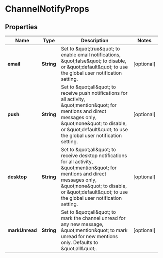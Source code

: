 

# ChannelNotifyProps


## Properties

| Name | Type | Description | Notes |
|------------ | ------------- | ------------- | -------------|
|**email** | **String** | Set to \&quot;true\&quot; to enable email notifications, \&quot;false\&quot; to disable, or \&quot;default\&quot; to use the global user notification setting. |  [optional] |
|**push** | **String** | Set to \&quot;all\&quot; to receive push notifications for all activity, \&quot;mention\&quot; for mentions and direct messages only, \&quot;none\&quot; to disable, or \&quot;default\&quot; to use the global user notification setting. |  [optional] |
|**desktop** | **String** | Set to \&quot;all\&quot; to receive desktop notifications for all activity, \&quot;mention\&quot; for mentions and direct messages only, \&quot;none\&quot; to disable, or \&quot;default\&quot; to use the global user notification setting. |  [optional] |
|**markUnread** | **String** | Set to \&quot;all\&quot; to mark the channel unread for any new message, \&quot;mention\&quot; to mark unread for new mentions only. Defaults to \&quot;all\&quot;. |  [optional] |



